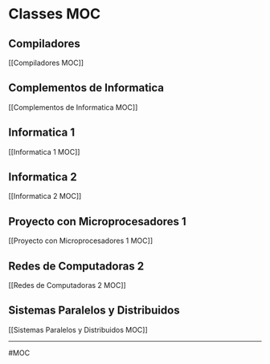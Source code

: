 # Classes MOC

## Compiladores
[[Compiladores MOC]]

## Complementos de Informatica
[[Complementos de Informatica MOC]]

## Informatica 1
[[Informatica 1 MOC]]

## Informatica 2
[[Informatica 2 MOC]]

## Proyecto con Microprocesadores 1
[[Proyecto con Microprocesadores 1 MOC]]

## Redes de Computadoras 2
[[Redes de Computadoras 2 MOC]]

## Sistemas Paralelos y Distribuidos
[[Sistemas Paralelos y Distribuidos MOC]]

---
#MOC 
